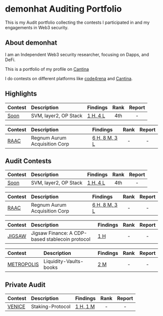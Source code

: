 # demonhat Auditing Portfolio
This is my Audit portfolio collecting the contests I participated in and my engagements in Web3 security.


## About demonhat
I am an Independent Web3 security researcher, focusing on Dapps, and DeFi.

This is a portfolio of my profile on [Cantina](https://cantina.xyz/)

I do contests on different platforms like [code4rena](https://code4rena.com/) and [Cantina](https://www.sherlock.xyz/).



## Highlights
|Contest|Description|Findings|Rank|Report|
|:------|:----------|:-------|:--:|:----:|
|[Soon](https://cantina.xyz/competitions/08c2b0b4-8449-4136-82a2-7074ccdfffac/leaderboard)|SVM, layer2, OP Stack|[1 H, 4 L](Contests/2024-12-soon.md)|4th| - |

|Contest|Description|Findings|Rank|Report|
|:------|:----------|:-------|:--:|:----:|
|[RAAC](https://codehawks.cyfrin.io/c/2025-02-raac)|Regnum Aurum Acquisition Corp| [6 H, 8 M, 3 L](Contests/2025-02-Raac.md)|- | - |

## Audit Contests
|Contest|Description|Findings|Rank|Report|
|:------|:----------|:-------|:--:|:----:|
|[Soon](https://cantina.xyz/competitions/08c2b0b4-8449-4136-82a2-7074ccdfffac/leaderboard)|SVM, layer2, OP Stack|[1 H, 4 L](Contests/2024-12-soon.md)|4th| - |

|Contest|Description|Findings|Rank|Report|
|:------|:----------|:-------|:--:|:----:|
|[RAAC](https://codehawks.cyfrin.io/c/2025-02-raac)|Regnum Aurum Acquisition Corp| [6 H, 8 M, 3 L](Contests/2025-02-Raac.md)|- | - |

|Contest|Description|Findings|Rank|Report|
|:------|:----------|:-------|:--:|:----:|
|[JIGSAW](https://cantina.xyz/code/7a40c849-0b35-4128-b084-d9a83fd533ea/findings/465)|Jigsaw Finance: A CDP-based stablecoin protocol| [1 H](Contests/2025-06-jigsaw.md)|- | - |


|Contest|Description|Findings|Rank|Report|
|:------|:----------|:-------|:--:|:----:|
|[METROPOLIS]()|Liquidity-Vaults-books| [2 M](Contests/2025-04-Metropolis.md)|- | - |

## Private Audit


|Contest|Description|Findings|Rank|Report|
|:------|:----------|:-------|:--:|:----:|
|[VENICE]()|Staking-Protocol| [1 H, 1 M](Contests/2025-01-Venice.md)|- | - |